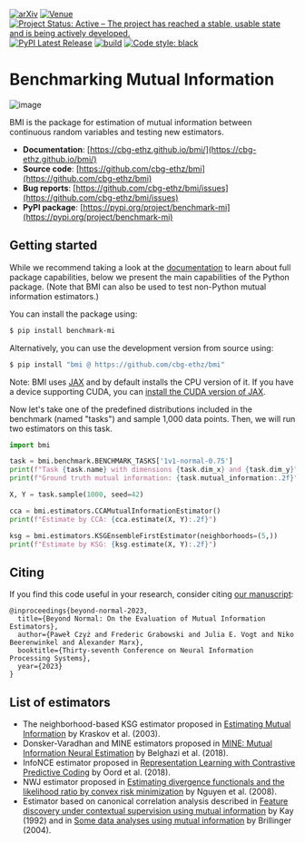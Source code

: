 [![arXiv](https://img.shields.io/badge/arXiv-2306.11078-b31b1b.svg)](https://arxiv.org/abs/2306.11078)
[![Venue](https://img.shields.io/badge/venue-NeurIPS_2023-darkblue)](https://neurips.cc/virtual/2023/poster/72978)
[![Project Status: Active – The project has reached a stable, usable state and is being actively developed.](https://www.repostatus.org/badges/latest/active.svg)](https://www.repostatus.org/#active)
[![PyPI Latest Release](https://img.shields.io/pypi/v/benchmark-mi.svg)](https://pypi.org/project/benchmark-mi/)
[![build](https://github.com/cbg-ethz/bmi/actions/workflows/build.yml/badge.svg?branch=main)](https://github.com/cbg-ethz/bmi/actions/workflows/build.yml)
[![Code style: black](https://img.shields.io/badge/code%20style-black-000000.svg)](https://github.com/psf/black)

# Benchmarking Mutual Information

![image](https://github.com/cbg-ethz/bmi/assets/26434160/0a838dee-f64f-44f5-9276-df8d03109b76)

BMI is the package for estimation of mutual information between continuous random variables and testing new estimators.

- **Documentation**: [https://cbg-ethz.github.io/bmi/](https://cbg-ethz.github.io/bmi/)
- **Source code**: [https://github.com/cbg-ethz/bmi](https://github.com/cbg-ethz/bmi)
- **Bug reports**: [https://github.com/cbg-ethz/bmi/issues](https://github.com/cbg-ethz/bmi/issues)
- **PyPI package**: [https://pypi.org/project/benchmark-mi](https://pypi.org/project/benchmark-mi)

## Getting started
While we recommend taking a look at the [documentation](https://cbg-ethz.github.io/bmi/) to learn about full package capabilities, below we present the main capabilities of the Python package.
(Note that BMI can also be used to test non-Python mutual information estimators.)

You can install the package using:

```bash
$ pip install benchmark-mi
```

Alternatively, you can use the development version from source using:

```bash
$ pip install "bmi @ https://github.com/cbg-ethz/bmi"
```

Note: BMI uses [JAX](https://github.com/google/jax) and by default installs the CPU version of it.
If you have a device supporting CUDA, you can [install the CUDA version of JAX](https://github.com/google/jax#pip-installation-gpu-cuda-installed-via-pip-easier).

Now let's take one of the predefined distributions included in the benchmark (named "tasks") and sample 1,000 data points.
Then, we will run two estimators on this task.

```python
import bmi

task = bmi.benchmark.BENCHMARK_TASKS['1v1-normal-0.75']
print(f"Task {task.name} with dimensions {task.dim_x} and {task.dim_y}")
print(f"Ground truth mutual information: {task.mutual_information:.2f}")

X, Y = task.sample(1000, seed=42)

cca = bmi.estimators.CCAMutualInformationEstimator()
print(f"Estimate by CCA: {cca.estimate(X, Y):.2f}")

ksg = bmi.estimators.KSGEnsembleFirstEstimator(neighborhoods=(5,))
print(f"Estimate by KSG: {ksg.estimate(X, Y):.2f}")
```

## Citing

If you find this code useful in your research, consider citing [our manuscript](https://arxiv.org/abs/2306.11078):

```
@inproceedings{beyond-normal-2023,
  title={Beyond Normal: On the Evaluation of Mutual Information Estimators},
  author={Paweł Czyż and Frederic Grabowski and Julia E. Vogt and Niko Beerenwinkel and Alexander Marx},
  booktitle={Thirty-seventh Conference on Neural Information Processing Systems},
  year={2023}
}
```

## List of estimators

- The neighborhood-based KSG estimator proposed in [Estimating Mutual Information](https://arxiv.org/abs/cond-mat/0305641) by Kraskov et al. (2003).
- Donsker-Varadhan and MINE estimators proposed in [MINE: Mutual Information Neural Estimation](https://arxiv.org/abs/1801.04062) by Belghazi et al. (2018).
- InfoNCE estimator proposed in [Representation Learning with Contrastive Predictive Coding](https://arxiv.org/abs/1807.03748) by Oord et al. (2018).
- NWJ estimator proposed in [Estimating divergence functionals and the likelihood ratio by convex risk minimization](https://arxiv.org/abs/0809.0853) by Nguyen et al. (2008).
- Estimator based on canonical correlation analysis described in [Feature discovery under contextual supervision using mutual information](https://ieeexplore.ieee.org/document/227286) by Kay (1992) and in [Some data analyses using mutual information](https://www.jstor.org/stable/43601047) by Brillinger (2004).
